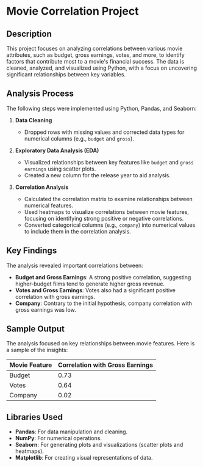 # Movie Correlation Project

## Description
This project focuses on analyzing correlations between various movie attributes, such as budget, gross earnings, votes, and more, to identify factors that contribute most to a movie's financial success. The data is cleaned, analyzed, and visualized using Python, with a focus on uncovering significant relationships between key variables.

## Analysis Process
The following steps were implemented using Python, Pandas, and Seaborn:

1. **Data Cleaning**
   - Dropped rows with missing values and corrected data types for numerical columns (e.g., `budget` and `gross`).

2. **Exploratory Data Analysis (EDA)**
   - Visualized relationships between key features like `budget` and `gross earnings` using scatter plots.
   - Created a new column for the release year to aid analysis.

3. **Correlation Analysis**
   - Calculated the correlation matrix to examine relationships between numerical features.
   - Used heatmaps to visualize correlations between movie features, focusing on identifying strong positive or negative correlations.
   - Converted categorical columns (e.g., `company`) into numerical values to include them in the correlation analysis.

## Key Findings
The analysis revealed important correlations between:
- **Budget and Gross Earnings**: A strong positive correlation, suggesting higher-budget films tend to generate higher gross revenue.
- **Votes and Gross Earnings**: Votes also had a significant positive correlation with gross earnings.
- **Company**: Contrary to the initial hypothesis, company correlation with gross earnings was low.

## Sample Output
The analysis focused on key relationships between movie features. Here is a sample of the insights:

| Movie Feature | Correlation with Gross Earnings |
| ------------- | ------------------------------- |
| Budget        | 0.73                            |
| Votes         | 0.64                            |
| Company       | 0.02                            |

## Libraries Used
- **Pandas**: For data manipulation and cleaning.
- **NumPy**: For numerical operations.
- **Seaborn**: For generating plots and visualizations (scatter plots and heatmaps).
- **Matplotlib**: For creating visual representations of data.
